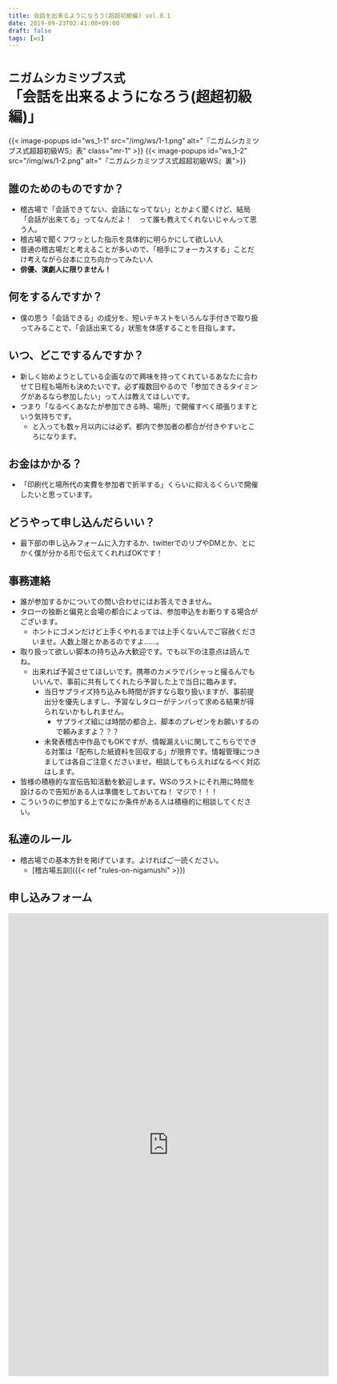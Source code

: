```yaml
---
title: 会話を出来るようになろう(超超初級編) vol.0.1
date: 2019-09-23T02:41:00+09:00
draft: false
tags: [ws]
---
```


# <small>ニガムシカミツブス式</small><br>「会話を出来るようになろう(超超初級編)」

{{< image-popups id="ws_1-1" src="/img/ws/1-1.png" alt="『ニガムシカミツブス式超超初級WS』表" class="mr-1" >}}
{{< image-popups id="ws_1-2" src="/img/ws/1-2.png" alt="『ニガムシカミツブス式超超初級WS』裏">}}
<div class="clearfix"></div>

## 誰のためのものですか？

* 稽古場で「会話できてない、会話になってない」とかよく聞くけど、結局「会話が出来てる」ってなんだよ！　って誰も教えてくれないじゃんって思う人。
* 稽古場で聞くフワッとした指示を具体的に明らかにして欲しい人
* 普通の稽古場だと考えることが多いので、「相手にフォーカスする」ことだけ考えながら台本に立ち向かってみたい人
* **俳優、演劇人に限りません！**

## 何をするんですか？

* 僕の思う「会話できる」の成分を、短いテキストをいろんな手付きで取り扱ってみることで、「会話出来てる」状態を体感することを目指します。

## いつ、どこでするんですか？

* 新しく始めようとしている企画なので興味を持ってくれているあなたに合わせて日程も場所も決めたいです。必ず複数回やるので「参加できるタイミングがあるなら参加したい」って人は教えてほしいです。
* つまり「なるべくあなたが参加できる時、場所」で開催すべく頑張りますという気持ちです。
    * と入っても数ヶ月以内には必ず。都内で参加者の都合が付きやすいところになります。

## お金はかかる？

* 「印刷代と場所代の実費を参加者で折半する」くらいに抑えるくらいで開催したいと思っています。

## どうやって申し込んだらいい？

* 最下部の申し込みフォームに入力するか、twitterでのリプやDMとか、とにかく僕が分かる形で伝えてくれればOKです！

## 事務連絡

* 誰が参加するかについての問い合わせにはお答えできません。
* タローの独断と偏見と会場の都合によっては、参加申込をお断りする場合がございます。
    * ホントにゴメンだけど上手くやれるまでは上手くないんでご容赦くださいませ。人数上限とかあるのですよ……。
* 取り扱って欲しい脚本の持ち込み大歓迎です。でも以下の注意点は読んでね。
    * 出来れば予習させてほしいです。携帯のカメラでパシャっと撮るんでもいいんで、事前に共有してくれたら予習した上で当日に臨みます。
        * 当日サプライズ持ち込みも時間が許すなら取り扱いますが、事前提出分を優先しますし、予習なしタローがテンパって求める結果が得られないかもしれません。
            * サプライズ組には時間の都合上、脚本のプレゼンをお願いするので頼みますよ？？？
        * 未発表稽古中作品でもOKですが、情報漏えいに関してこちらでできる対策は「配布した紙資料を回収する」が限界です。情報管理につきましては各自ご注意くださいませ。相談してもらえればなるべく対応はします。
* 皆様の積極的な宣伝告知活動を歓迎します。WSのラストにそれ用に時間を設けるので告知がある人は準備をしておいてね！ マジで！！！
* こういうのに参加する上でなにか条件がある人は積極的に相談してください。

## 私達のルール

* 稽古場での基本方針を掲げています。よければご一読ください。
    * [稽古場五訓]({{< ref "rules-on-nigamushi" >}})

## 申し込みフォーム

<iframe src="https://docs.google.com/forms/d/e/1FAIpQLSdtCoDy8rkuJ-pLdLnA-xEyVQhNzBF13YWZcOTWOHAJpsqucg/viewform?embedded=true" width="640" height="925" frameborder="0" marginheight="0" marginwidth="0">読み込んでいます…</iframe>
